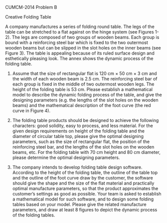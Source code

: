 CUMCM-2014  Problem B

Creative Folding Table

A company manufactures a series of folding round table. The legs of the table can be stretched to a flat against on the hinge system (see Figures 1-2). The legs are composed of two groups of wooden beams. Each group is bound with a reinforcing steel bar which is fixed to the two outermost wooden beams but can be slipped in the slot holes on the inner beams (see Figure 3). The table is appealing because of its ruled surface design and esthetically pleasing look. The annex shows the dynamic process of the folding table.

1. Assume that the size of rectangular flat is 120 cm × 50 cm × 3 cm and the width of each wooden beam is 2.5 cm. The reinforcing steel bar of each group is fixed in the middle of two outermost wooden legs. The height of the folding table is 53 cm. Please establish a mathematical model to describe the dynamic folding process of the table, and give the designing parameters (e.g. the lengths of the slot holes on the wooden beams) and the mathematical description of the foot curve (the red curve in Figure 4).

2. The folding table products should be designed to achieve the following characters: good solidity, easy to process, and less material. For the given design requirements on height of the folding table and the diameter of circular table top, please give the optimal designing parameters, such as the size of rectangular flat, the position of the reinforcing steel bar, and the lengths of the slot holes on the wooden beams, etc. For the folding table with 70 cm height and 80 cm diameter, please determine the optimal designing parameters.

3. The company intends to develop folding table design software. According to the height of the folding table, the outline of the table top and the outline of the foot curve draw by the customer, the software should give the shape and the size of the flat material and practically optimal manufacture parameters, so that the product approximates the customer’s settings as good as possible. Your team is asked to establish a mathematical model for such software, and to design some folding tables based on your model. Please give the related manufacture parameters, and draw at least 8 figures to depict the dynamic process of the folding tables.
